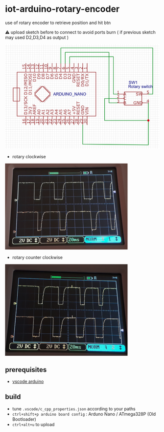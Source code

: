 # iot-arduino-rotary-encoder

use of rotary encoder to retrieve position and hit btn

:warning: upload sketch before to connect to avoid ports burn ( if previous sketch may used D2,D3,D4 as output )

![](data/img/schematics.png)

- rotary clockwise

<img width=400 src="data/img/rotary-scope-cw.png"></img>

- rotary counter clockwise

<img width=400 src="data/img/rotary-scope-ccw.png"></img>

## prerequisites

- [vscode arduino](https://github.com/devel0/knowledge/blob/master/doc/vscode-arduino.md)

## build

- tune `.vscode/c_cpp_properties.json` according to your paths
- `ctrl+shift+p arduino board config` : Arduno Nano / ATmega328P (Old Bootloader)
- `ctrl+alt+u` to upload
